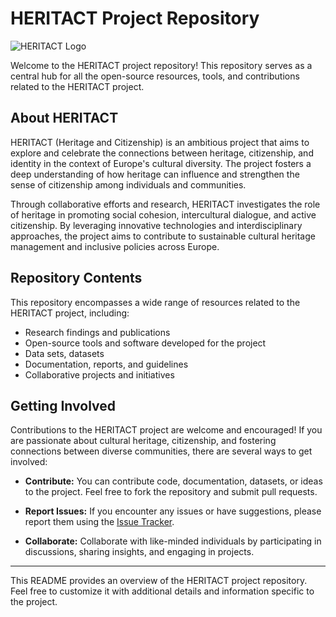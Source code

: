 # HERITACT Project Repository

![HERITACT Logo](https://drive.google.com/file/d/1MOdzjHO1EFpJM4DfEuqAh-h6BMyIAuiU/view?usp=sharing)

Welcome to the HERITACT project repository! This repository serves as a central hub for all the open-source resources, tools, and contributions related to the HERITACT project.

## About HERITACT

HERITACT (Heritage and Citizenship) is an ambitious project that aims to explore and celebrate the connections between heritage, citizenship, and identity in the context of Europe's cultural diversity. The project fosters a deep understanding of how heritage can influence and strengthen the sense of citizenship among individuals and communities.

Through collaborative efforts and research, HERITACT investigates the role of heritage in promoting social cohesion, intercultural dialogue, and active citizenship. By leveraging innovative technologies and interdisciplinary approaches, the project aims to contribute to sustainable cultural heritage management and inclusive policies across Europe.

## Repository Contents

This repository encompasses a wide range of resources related to the HERITACT project, including:

- Research findings and publications
- Open-source tools and software developed for the project
- Data sets, datasets
- Documentation, reports, and guidelines
- Collaborative projects and initiatives

## Getting Involved

Contributions to the HERITACT project are welcome and encouraged! If you are passionate about cultural heritage, citizenship, and fostering connections between diverse communities, there are several ways to get involved:

- **Contribute:** You can contribute code, documentation, datasets, or ideas to the project. Feel free to fork the repository and submit pull requests.

- **Report Issues:** If you encounter any issues or have suggestions, please report them using the [Issue Tracker](https://github.com/yourusername/heritact-repo/issues).

- **Collaborate:** Collaborate with like-minded individuals by participating in discussions, sharing insights, and engaging in projects.
---

This README provides an overview of the HERITACT project repository. Feel free to customize it with additional details and information specific to the project.
